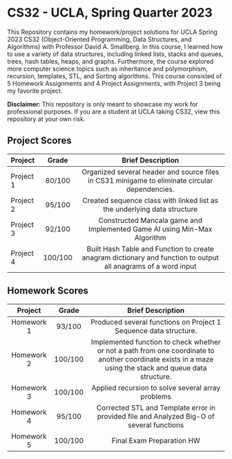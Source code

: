 # CS32 - UCLA, Spring Quarter 2023
This Repository contains my homework/project solutions for UCLA Spring 2023 CS32 (Object-Oriented Programming, Data Structures, and Algorithms) with Professor David A. Smallberg. In this course, I learned how to use a variety of data structures, including linked lists, stacks and queues, trees, hash tables, heaps, and graphs. Furthermore, the course explored more computer science topics such as inheritance and polymorphism, recursion, templates, STL, and Sorting algorithms. This course consisted of 5 Homework Assignments and 4 Project Assignments, with Project 3 being my favorite project.

<strong>Disclaimer: </strong> This repository is only meant to showcase my work for professional purposes. If you are a student at UCLA taking CS32, view this repository at your own risk. 

## Project Scores
| Project | Grade | Brief Description |
| :---     |    :---:      |          :---: |
| Project 1 |   80/100   |  Organized several header and source files in CS31 minigame to eliminate circular dependencies.   |
| Project 2 |   95/100   |  Created sequence class with linked list as the underlying data structure  |
| Project 3 |   92/100   |  Constructed Mancala game and Implemented Game AI using Min-Max Algorithm  |
| Project 4 |   100/100   |  Built Hash Table and Function to create anagram dictionary and function to output all anagrams of a word input |

## Homework Scores
| Project | Grade | Brief Description |
| :---:      |    :---:      |          :---:                                        |
| Homework 1 |   93/100   | Produced several functions on Project 1 Sequence data structure. |
| Homework 2 |   100/100   |   Implemented function to check whether or not a path from one coordinate to another coordinate exists in a maze using the stack and queue data structure.   |
| Homework 3 |   100/100   |  Applied recursion to solve several array problems   |
| Homework 4 |   95/100   |  Corrected STL and Template error in provided file and Analyzed Big-O of several functions   |
| Homework 5 |   100/100   |  Final Exam Preparation HW   |
